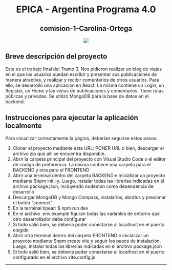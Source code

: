 <h1 align="center"> EPICA - Argentina Programa 4.0 </h1>
<h2 align="center"> comision-1-Carolina-Ortega </h2>


<p align="center">
<img src="https://img.shields.io/badge/STATUS-EN%20DESAROLLO-green">
</p>

<h2 align="left">Breve descripción del proyecto</h2>

<p>Este es el trabajo final del Tramo 3. Nos pidieron realizar un blog de viajes en el que los usuarixs puedan escribir y presentar sus publicaciones de manera atractiva, y realizar y recibir comentarios de otros usuarios. Para ello, se desarrolló una aplicación en React. La misma contiene un Login, un Register, un Home y las vistas de publicaciones y comentarios. Tiene rutas públicas y privadas. Se utilizó MongoDB para la base de datos en el backend.</p>

<h2 align="left">Instrucciones para ejecutar la aplicación localmente</h2>
<p>
    Para visualizar correctamente la página, deberían seguirse estos pasos:  
</p>
<ol>
    <li>Clonar el proyecto mediante esta URL: PONER URL o bien, descargar el archivo zip que allí se encuentra disponible.</li>
    <li>Abrir la carpeta principal del proyecto con Visual Studio Code o el editor de código de preferencia. La misma contiene una carpeta para el BACKEND y otra para el FRONTEND</li>
    <li>Abrir una terminal dentro del carpeta BACKEND e inicializar un proyecto mediante $npm init -y. Luego, instalar todas las librerías indicadas en el archivo package.json, incluyendo nodemon como dependencia de desarrollo</li>
    <li>Descargar MongoDB y Mongo Compass, instalarlos, abrirlos y presionar el botón "connect"</li>
    <li>En la terminal tipear: $ npm run dev</li>
    <li>En el archivo .env.example figuran todas las variables de entorno que otro desarrollador debe configurar</li>    
    <li>Si todo salió bien, se debería poder conectarse al localhost en el puerto elegido</li>
    <li>Abrir otra terminal dentro del carpeta FRONTEND e inicializar un proyecto mediante $npm create vite y seguir los pasos de instalación. Luego, instalar todas las librerías indicadas en el archivo package.json</li>
    <li>Si todo salió bien, se debería poder conectarse al localhost en el puerto configurado en el archivo vite.config.js</li>
</ol>
<hr>
